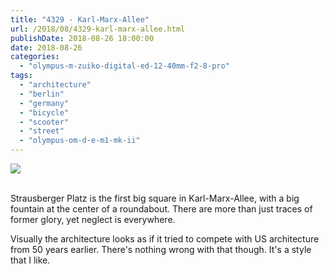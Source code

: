 ```yaml
---
title: "4329 - Karl-Marx-Allee"
url: /2018/08/4329-karl-marx-allee.html
publishDate: 2018-08-26 18:00:00
date: 2018-08-26
categories: 
  - "olympus-m-zuiko-digital-ed-12-40mm-f2-8-pro"
tags: 
  - "architecture"
  - "berlin"
  - "germany"
  - "bicycle"
  - "scooter"
  - "street"
  - "olympus-om-d-e-m1-mk-ii"
---
```

<div class="container">
<div class="center"><a target="_blank" href="https://d25zfm9zpd7gm5.cloudfront.net/1200x1200/2017/20170624_184230_lr.jpg"><img class="webfeedsFeaturedVisual" src="https://d25zfm9zpd7gm5.cloudfront.net/0600x0600/2017/20170624_184230_lr.jpg" /></a></div>
</div>
<br />

Strausberger Platz is the first big square in Karl-Marx-Allee, with a big fountain at the center of a roundabout. There are more than just traces of former glory, yet neglect is everywhere.

Visually the architecture looks as if it tried to compete with US architecture from 50 years earlier. There's nothing wrong with that though. It's a style that I like. 